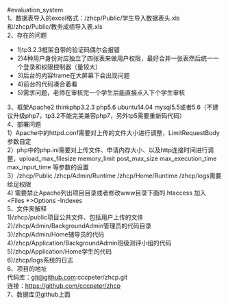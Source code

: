 #evaluation_system  
1、数据表导入的excel格式：/zhcp/Public/学生导入数据表头.xls和/zhcp/Public/教务成绩导入表.xls  
2、存在的问题  
* 1)tp3.2.3框架自带的验证码偶尔会报错  
* 2)4种用户身份对应独立了四张表来做用户权限，最好合并一张表然后统一一个登录和权限控制器（量较大）  
* 3)后台的内容frame在大屏幕下会出现问题  
* 4)前台的代码凑合着看  
* 5)需求问题，老师在审核完一个学生后能直接点入下个学生审核   
  
3、框架Apache2 thinkphp3.2.3 php5.6 ubuntu14.04 mysql5.5或者5.6（不建议升级php7，tp3.2不能完美兼容php7，另外tp5需要重新码代码）  
4、部署问题  
	1）Apache中的httpd.conf需要对上传的文件大小进行调整，LimitRequestBody参数自定  
	2）php中的php.ini需要对上传文件、申请内存大小、以及http连接时间进行调整，upload_max_filesize memory_limit post_max_size max_execution_time  max_input_time 等参数的设置  
	3）/zhcp/Public /zhcp/Admin/Runtime /zhcp/Home/Runtime /zhcp/logs需要给足权限  
	4)  需要禁止Apache列出项目目录或者修改www目录下面的.htaccess 加入<Files *>Options -Indexes</Files>  
5、文件夹解释  
	1)/zhcp/public项目公共文件、包括用户上传的文件  
	2)/zhcp/Admin/BackgroundAdmin管理员的代码目录  
	3)/zhcp/Admin/Home辅导员的代码  
	4)/zhcp/Application/BackgroundAdmin班级测评小组的代码  
	5)/zhcp/Application/Home学生的代码  
	6)/zhcp/logs系统的日志  
6、项目的地址  
代码库：git@github.com:cccpeter/zhcp.git  
连接：https://github.com/cccpeter/zhcp  
7、数据库见github上面  
	
